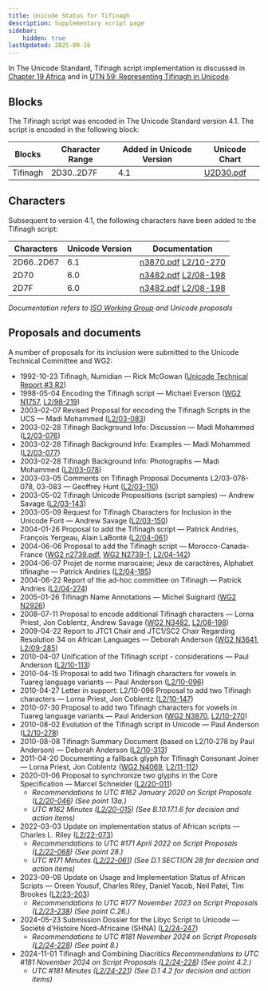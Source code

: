 ```yaml
---
title: Unicode Status for Tifinagh
description: Supplementary script page
sidebar:
    hidden: true
lastUpdated: 2025-09-16
---
```


In The Unicode Standard, Tifinagh script implementation is discussed in [Chapter 19 Africa](https://www.unicode.org/versions/latest/core-spec/chapter-19/#G43184) and in [UTN 59: Representing Tifinagh in Unicode](https://www.unicode.org/notes/tn59/).

## Blocks

The Tifinagh script was encoded in The Unicode Standard version 4.1. The script is encoded in the following block:

| Blocks | Character Range | Added in Unicode Version | Unicode Chart |
| ------ | --------------- | ------------------------ | ------------- |
| Tifinagh | 2D30..2D7F | 4.1 | [U2D30.pdf](http://www.unicode.org/charts/PDF/U2D30.pdf) |

## Characters

Subsequent to version 4.1, the following characters have been added to the Tifinagh script:

| Characters | Unicode Version | Documentation |
| ---------- | --------------- | ------------- |
| 2D66..2D67 | 6.1 | [n3870.pdf](https://www.unicode.org/wg2/docs/n3870.pdf) [L2/10-270](http://www.unicode.org/cgi-bin/GetMatchingDocs.pl?L2/10-270) |
| 2D70 | 6.0 | [n3482.pdf](https://www.unicode.org/wg2/docs/n3482.pdf) [L2/08-198](http://www.unicode.org/cgi-bin/GetMatchingDocs.pl?L2/08-198) |
| 2D7F | 6.0 | [n3482.pdf](https://www.unicode.org/wg2/docs/n3482.pdf) [L2/08-198](http://www.unicode.org/cgi-bin/GetMatchingDocs.pl?L2/08-198) |

_Documentation refers to [ISO Working Group](https://www.unicode.org/wg2/) and Unicode proposals_

## Proposals and documents

A number of proposals for its inclusion were submitted to the Unicode Technical Committee and WG2:
- 1992-10-23 Tifinagh, Numidian — Rick McGowan ([Unicode Technical Report #3 R2](http://www.unicode.org/reports/tr3-2/))
- 1998-05-04 Encoding the Tifinagh script — Michael Everson ([WG2 N1757](https://www.unicode.org/wg2/docs/n1757.pdf), [L2/98-219](http://www.unicode.org/cgi-bin/GetMatchingDocs.pl?L2/98-219))
- 2003-02-07 Revised Proposal for encoding the Tifinagh Scripts in the UCS — Madi Mohammed ([L2/03-083](http://www.unicode.org/cgi-bin/GetMatchingDocs.pl?L2/03-083))
- 2003-02-28 Tifinagh Background Info: Discussion — Madi Mohammed ([L2/03-076](http://www.unicode.org/cgi-bin/GetMatchingDocs.pl?L2/03-076))
- 2003-02-28 Tifinagh Background Info: Examples — Madi Mohammed ([L2/03-077](http://www.unicode.org/cgi-bin/GetMatchingDocs.pl?L2/03-077))
- 2003-02-28 Tifinagh Background Info: Photographs — Madi Mohammed ([L2/03-078](http://www.unicode.org/cgi-bin/GetMatchingDocs.pl?L2/03-078))
- 2003-03-05 Comments on Tifinagh Proposal Documents L2/03-076-078, 03-083 — Geoffrey Hunt ([L2/03-110](http://www.unicode.org/cgi-bin/GetMatchingDocs.pl?L2/03-110))
- 2003-05-02 Tifinagh Unicode Propositions (script samples) — Andrew Savage ([L2/03-143](http://www.unicode.org/cgi-bin/GetMatchingDocs.pl?L2/03-143))
- 2003-05-09 Request for Tifinagh Characters for Inclusion in the Unicode Font — Andrew Savage ([L2/03-150](http://www.unicode.org/cgi-bin/GetMatchingDocs.pl?L2/03-150))
- 2004-01-26 Proposal to add the Tifinagh script — Patrick Andries, François Yergeau, Alain LaBonté ([L2/04-061](http://www.unicode.org/cgi-bin/GetMatchingDocs.pl?L2/04-061))
- 2004-06-06 Proposal to add the Tifinagh script — Morocco-Canada-France ([WG2 n2739.pdf](https://www.unicode.org/wg2/docs/n2739.pdf), [WG2 N2739-1](https://www.unicode.org/wg2/docs/n2739-1.pdf), [L2/04-142](http://www.unicode.org/cgi-bin/GetMatchingDocs.pl?L2/04-142))
- 2004-06-07 Projet de norme marocaine; Jeux de caractères, Alphabet tifinaghe — Patrick Andries ([L2/04-195](http://www.unicode.org/cgi-bin/GetMatchingDocs.pl?L2/04-195))
- 2004-06-22 Report of the ad-hoc committee on Tifinagh — Patrick Andries ([L2/04-274](http://www.unicode.org/cgi-bin/GetMatchingDocs.pl?L2/04-274))
- 2005-01-26 Tifinagh Name Annotations — Michel Suignard ([WG2 N2926](https://www.unicode.org/wg2/docs/n2926.pdf))
- 2008-07-11 Proposal to encode additional Tifinagh characters — Lorna Priest, Jon Coblentz, Andrew Savage ([WG2 N3482](https://www.unicode.org/wg2/docs/n3482.pdf), [L2/08-198](http://www.unicode.org/cgi-bin/GetMatchingDocs.pl?L2/08-198))
- 2009-04-22 Report to JTC1 Chair and JTC1/SC2 Chair Regarding Resolution 34 on African Languages — Deborah Anderson        ([WG2 N3641](https://www.unicode.org/wg2/docs/n3641.pdf), [L2/09-285](http://www.unicode.org/cgi-bin/GetMatchingDocs.pl?L2/09-285))
- 2010-04-07 Unification of the Tifinagh script - considerations — Paul Anderson ([L2/10-113](http://www.unicode.org/cgi-bin/GetMatchingDocs.pl?L2/10-113))
- 2010-04-15 Proposal to add two Tifinagh characters for vowels in Tuareg language variants — Paul Anderson ([L2/10-096](http://www.unicode.org/cgi-bin/GetMatchingDocs.pl?L2/10-096))
- 2010-04-27 Letter in support: L2/10-096 Proposal to add two Tifinagh characters — Lorna Priest, Jon Coblentz ([L2/10-147](http://www.unicode.org/cgi-bin/GetMatchingDocs.pl?L2/10-147))
- 2010-07-30 Proposal to add two Tifinagh characters for vowels in Tuareg language variants — Paul Anderson ([WG2 N3870](https://www.unicode.org/wg2/docs/n3870.pdf), [L2/10-270](http://www.unicode.org/cgi-bin/GetMatchingDocs.pl?L2/10-270))
- 2010-08-02 Evolution of the Tifinagh script in Unicode — Paul Anderson ([L2/10-278](http://www.unicode.org/cgi-bin/GetMatchingDocs.pl?L2/10-278))
- 2010-08-08 Tifinagh Summary Document (based on L2/10‐278 by Paul Anderson) — Deborah Anderson ([L2/10-313](http://www.unicode.org/cgi-bin/GetMatchingDocs.pl?L2/10-313))
- 2011-04-20 Documenting a fallback glyph for Tifinagh Consonant Joiner — Lorna Priest, Jon Coblentz ([WG2 N4069](https://www.unicode.org/wg2/docs/n4069.pdf), [L2/11-112](http://www.unicode.org/cgi-bin/GetMatchingDocs.pl?L2/11-112))
- 2020-01-06 Proposal to synchronize two glyphs in the Core Specification — Marcel Schneider ([L2/20-011](http://www.unicode.org/cgi-bin/GetMatchingDocs.pl?L2/20-011))
  - _Recommendations to UTC #162 January 2020 on Script Proposals ([L2/20-046](http://www.unicode.org/L2/L2020/20046-script-adhoc-rept.pdf)) (See point 13a.)_
  - _UTC #162 Minutes ([L2/20-015](http://www.unicode.org/L2/L2020/20015.htm)) (See B.10.17.1.6 for decision and action items)_
- 2022-03-03 Update on implementation status of African scripts — Charles L. Riley     ([L2/22-073](http://www.unicode.org/cgi-bin/GetMatchingDocs.pl?L2/22-073))
  - _Recommendations to UTC #171 April 2022 on Script Proposals ([L2/22-068](http://www.unicode.org/cgi-bin/GetMatchingDocs.pl?L2/22-068)) (See point 28.)_
  - _UTC #171 Minutes ([L2/22-061](https://www.unicode.org/L2/L2022/22061.htm)) (See D.1 SECTION 28 for decision and action items)_
- 2023-09-08 Update on Usage and Implementation Status of African Scripts — Oreen Yousuf, Charles Riley, Daniel Yacob, Neil Patel, Tim Brookes ([L2/23-203](http://www.unicode.org/cgi-bin/GetMatchingDocs.pl?L2/23-203))
  - _Recommendations to UTC #177 November 2023 on Script Proposals ([L2/23-238](http://www.unicode.org/cgi-bin/GetMatchingDocs.pl?L2/23-238)) (See point C.26.)_
- 2024-05-23 Submission Dossier for the Libyc Script to Unicode — Société d'Histoire Nord-Africaine (SHNA) ([L2/24-247](http://www.unicode.org/cgi-bin/GetMatchingDocs.pl?L2/24-247))
  - _Recommendations to UTC #181 November 2024 on Script Proposals ([L2/24-228](http://www.unicode.org/cgi-bin/GetMatchingDocs.pl?L2/24-228)) (See point 8.)_
- 2024-11-01 Tifinagh and Combining Diacritics _Recommendations to UTC #181 November 2024 on Script Proposals ([L2/24-228](http://www.unicode.org/cgi-bin/GetMatchingDocs.pl?L2/24-228)) (See point 4.2.)_
  - _UTC #181 Minutes ([L2/24-221](https://www.unicode.org/L2/L2024/24221.htm)) (See D.1 4.2 for decision and action items)_

